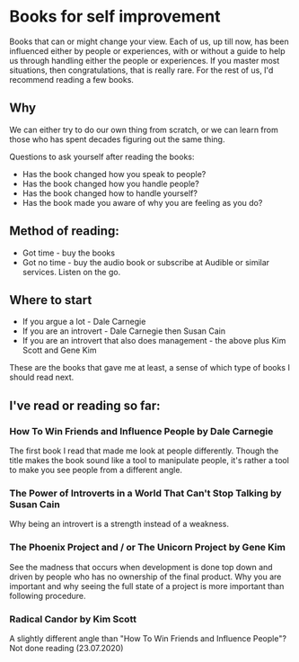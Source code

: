 # Books for self improvement
Books that can or might change your view.
Each of us, up till now, has been influenced either by people or experiences, with or without a guide to help us through handling either the people or experiences.
If you master most situations, then congratulations, that is really rare. For the rest of us, I'd recommend reading a few books.

## Why
We can either try to do our own thing from scratch, or we can learn from those who has spent decades figuring out the same thing.

Questions to ask yourself after reading the books:
- Has the book changed how you speak to people? 
- Has the book changed how you handle people?
- Has the book changed how to handle yourself?
- Has the book made you aware of why you are feeling as you do?

## Method of reading:

- Got time - buy the books
- Got no time - buy the audio book or subscribe at Audible or similar services. Listen on the go.

## Where to start
- If you argue a lot - Dale Carnegie
- If you are an introvert - Dale Carnegie then Susan Cain
- If you are an introvert that also does management - the above plus Kim Scott and Gene Kim

These are the books that gave me at least, a sense of which type of books I should read next.

## I've read or reading so far:

### How To Win Friends and Influence People by Dale Carnegie
The first book I read that made me look at people differently. Though the title makes the book sound like a tool to manipulate people, it's rather a tool to make you see people from a different angle.

### The Power of Introverts in a World That Can't Stop Talking by Susan Cain
Why being an introvert is a strength instead of a weakness. 

### The Phoenix Project and / or The Unicorn Project by Gene Kim
See the madness that occurs when development is done top down and driven by people who has no ownership of the final product. Why you are important and why seeing the full state of a project is more important than following procedure.

### Radical Candor by Kim Scott 
A slightly different angle than "How To Win Friends and Influence People"?
Not done reading (23.07.2020)

